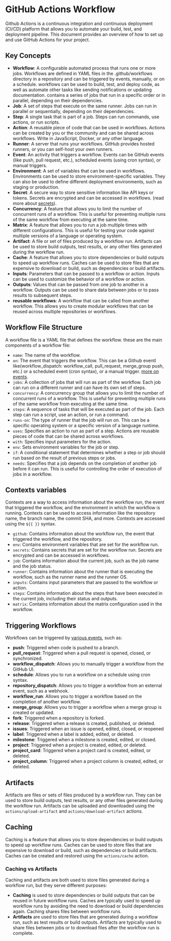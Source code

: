 # GitHub Actions Workflow

Github Actions is a continuous integration and continuous deployment (CI/CD) platform that allows you to automate your build, test, and deployment pipeline. This document provides an overview of how to set up and use GitHub Actions for your project.

## Key Concepts

- **Workflow**: A configurable automated process that runs one or more jobs. Workflows are defined in YAML files in the .github/workflows directory in a repository and can be triggered by events, manually, or on a schedule. workflows can be used to build, test, and deploy code, as well as automate other tasks like sending notifications or updating documentation. contains a series of jobs that run in a specific order or in parallel, depending on their dependencies.
- **Job**: A set of steps that execute on the same runner. Jobs can run in parallel or sequentially, depending on their dependencies.
- **Step**: A single task that is part of a job. Steps can run commands, use actions, or run scripts.
- **Action**: A reusable piece of code that can be used in workflows. Actions can be created by you or the community and can be shared across workflows. Write in JavaScript, Docker, or any other language.
- **Runner**: A server that runs your workflows. GitHub provides hosted runners, or you can self-host your own runners.
- **Event**: An activity that triggers a workflow. Events can be GitHub events (like push, pull request, etc.), scheduled events (using cron syntax), or manual triggers.
- **Environment**: A set of variables that can be used in workflows. Environments can be used to store environment-specific variables. They can also be used to define different deployment environments, such as staging or production.
- **Secret**: A secure way to store sensitive information like API keys or tokens. Secrets are encrypted and can be accessed in workflows. (read more about [secrets](https://docs.github.com/en/actions/security-for-github-actions/security-guides/using-secrets-in-github-actions)).
- **Concurrency**: A feature that allows you to limit the number of concurrent runs of a workflow. This is useful for preventing multiple runs of the same workflow from executing at the same time.
- **Matrix**: A feature that allows you to run a job multiple times with different configurations. This is useful for testing your code against multiple versions of a language or operating system.
- **Artifact**: A file or set of files produced by a workflow run. Artifacts can be used to store build outputs, test results, or any other files generated during the workflow run.
- **Cache**: A feature that allows you to store dependencies or build outputs to speed up workflow runs. Caches can be used to store files that are expensive to download or build, such as dependencies or build artifacts.
- **Inputs**: Parameters that can be passed to a workflow or action. Inputs can be used to customize the behavior of a workflow or action.
- **Outputs**: Values that can be passed from one job to another in a workflow. Outputs can be used to share data between jobs or to pass results to subsequent steps.
- **reusable workflows**: A workflow that can be called from another workflow. This allows you to create modular workflows that can be reused across multiple repositories or workflows.

## Workflow File Structure

A workflow file is a YAML file that defines the workflow. these are the main components of a workflow file:

- `name`: The name of the workflow.
- `on`: The event that triggers the workflow. This can be a Github eventl like(workflow_dispatch:
  workflow_call, pull_request, merge_group push, etc.) or a scheduled event (cron syntax), or a manual trigger. [more on events](https://docs.github.com/en/actions/writing-workflows/choosing-when-your-workflow-runs/events-that-trigger-workflows).
- `jobs`: A collection of jobs that will run as part of the workflow. Each job can run on a different runner and can have its own set of steps.
- `concurrency`: A concurrency group that allows you to limit the number of concurrent runs of a workflow. This is useful for preventing multiple runs of the same workflow from executing at the same time.
- `steps`: A sequence of tasks that will be executed as part of the job. Each step can run a script, use an action, or run a command.
- `runs-on`: The type of runner that the job will run on. This can be a specific operating system or a specific version of a language runtime.
- `uses`: Specifies an action to run as part of a step. Actions are reusable pieces of code that can be shared across workflows.
- `with`: Specifies input parameters for the action.
- `env`: Sets environment variables for the job or step.
- `if`: A conditional statement that determines whether a step or job should run based on the result of previous steps or jobs.
- `needs`: Specifies that a job depends on the completion of another job before it can run. This is useful for controlling the order of execution of jobs in a workflow.

## Contexts variables

Contexts are a way to access information about the workflow run, the event that triggered the workflow, and the environment in which the workflow is running. Contexts can be used to access information like the repository name, the branch name, the commit SHA, and more. Contexts are accessed using the `${{ }}` syntax.

- `github`: Contains information about the workflow run, the event that triggered the workflow, and the repository.
- `env`: Contains environment variables that are set for the workflow run.
- `secrets`: Contains secrets that are set for the workflow run. Secrets are encrypted and can be accessed in workflows.
- `job`: Contains information about the current job, such as the job name and the job status.
- `runner`: Contains information about the runner that is executing the workflow, such as the runner name and the runner OS.
- `inputs`: Contains input parameters that are passed to the workflow or action.
- `steps`: Contains information about the steps that have been executed in the current job, including their status and outputs.
- `matrix`: Contains information about the matrix configuration used in the workflow.

## Triggering Workflows

Workflows can be triggered by [various events](https://docs.github.com/en/actions/writing-workflows/choosing-when-your-workflow-runs/triggering-a-workflow), such as:

- **push**: Triggered when code is pushed to a branch.
- **pull_request**: Triggered when a pull request is opened, closed, or synchronized.
- **workflow_dispatch**: Allows you to manually trigger a workflow from the GitHub UI.
- **schedule**: Allows you to run a workflow on a schedule using cron syntax.
- **repository_dispatch**: Allows you to trigger a workflow from an external event, such as a webhook.
- **workflow_run**: Allows you to trigger a workflow based on the completion of another workflow.
- **merge_group**: Allows you to trigger a workflow when a merge group is created or updated.
- **fork**: Triggered when a repository is forked.
- **release**: Triggered when a release is created, published, or deleted.
- **issues**: Triggered when an issue is opened, edited, closed, or reopened
- **label**: Triggered when a label is added, edited, or deleted.
- **milestone**: Triggered when a milestone is created, edited, or closed.
- **project**: Triggered when a project is created, edited, or deleted.
- **project_card**: Triggered when a project card is created, edited, or deleted.
- **project_column**: Triggered when a project column is created, edited, or deleted.

## Artifacts

Artifacts are files or sets of files produced by a workflow run. They can be used to store build outputs, test results, or any other files generated during the workflow run. Artifacts can be uploaded and downloaded using the `actions/upload-artifact` and `actions/download-artifact` actions.

## Caching

Caching is a feature that allows you to store dependencies or build outputs to speed up workflow runs. Caches can be used to store files that are expensive to download or build, such as dependencies or build artifacts. Caches can be created and restored using the `actions/cache` action.

### Caching vs Artifacts

Caching and artifacts are both used to store files generated during a workflow run, but they serve different purposes:
- **Caching** is used to store dependencies or build outputs that can be reused in future workflow runs. Caches are typically used to speed up workflow runs by avoiding the need to download or build dependencies again. Caching shares files between workflow runs.
- **Artifacts** are used to store files that are generated during a workflow run, such as test results or build outputs. Artifacts are typically used to share files between jobs or to download files after the workflow run is complete.


